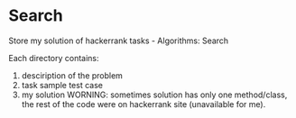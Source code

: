 # Search
Store my solution of hackerrank tasks - Algorithms: Search

Each directory contains:

1. desciription of the problem
2. task sample test case 
3. my solution WORNING: sometimes solution has only one method/class, the rest of the code were on hackerrank site (unavailable for me).
